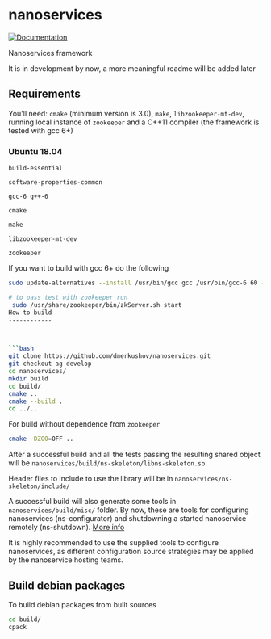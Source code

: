 nanoservices
============

[![Documentation](https://codedocs.xyz/dmerkushov/nanoservices.svg)](https://codedocs.xyz/dmerkushov/nanoservices/)

Nanoservices framework

It is in development by now, a more meaningful readme will be added later

## Requirements

You'll need: `cmake` (minimum version is 3.0), `make`, `libzookeeper-mt-dev`, running local instance of `zookeeper` and a C++11 compiler (the framework is tested with gcc 6+)

### Ubuntu 18.04

`build-essential`

`software-properties-common`

`gcc-6 g++-6`

`cmake`

`make`

`libzookeeper-mt-dev`

`zookeeper`


If you want to build with gcc 6+ do the following

```bash
sudo update-alternatives --install /usr/bin/gcc gcc /usr/bin/gcc-6 60 --slave /usr/bin/g++ g++ /usr/bin/g++-6

# to pass test with zookeeper run
 sudo /usr/share/zookeeper/bin/zkServer.sh start
How to build
------------



```bash
git clone https://github.com/dmerkushov/nanoservices.git
git checkout ag-develop
cd nanoservices/
mkdir build
cd build/
cmake ..
cmake --build .
cd ../..
```

For build without dependence from `zookeeper`

```bash
cmake -DZOO=OFF ..
```

After a successful build and all the tests passing the resulting shared object will be `nanoservices/build/ns-skeleton/libns-skeleton.so`

Header files to include to use the library will be in `nanoservices/ns-skeleton/include/`

A successful build will also generate some tools in `nanoservices/build/misc/` folder. 
By now, these are tools for configuring nanoservices (ns-configurator) and shutdowning a started nanoservice remotely (ns-shutdown). [More info](/misc/README.md)

It is highly recommended to use the supplied tools to configure nanoservices, as different configuration source strategies may be applied by the nanoservice hosting teams.

Build debian packages
---------------------

To build debian packages from built sources

```bash
cd build/
cpack
```
